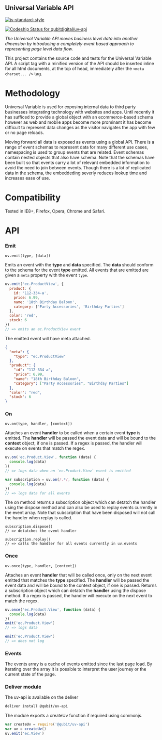 Universal Variable API
----------------------

[![js-standard-style](https://cdn.rawgit.com/feross/standard/master/badge.svg)](https://github.com/feross/standard)

[ ![Codeship Status for qubitdigital/uv-api](https://codeship.com/projects/f8884a40-8ad8-0132-dedc-76c1126cf0b3/status?branch=master)](https://codeship.com/projects/60163)



_The Universal Variable API moves business level data into another dimension by introducing a completely event based approach to representing page level data flow._

This project contains the source code and tests for the Universal Variable API. A script tag with a minified version of the API should be inserted inline for all html documents, at the top of head, immediately after the `<meta charset... />` tag.

Methodology
===========

Universal Variable is used for exposing internal data to third party businesses integrating technology with websites and apps. Until recently it has sufficed to provide a global object with an ecommerce-based schema however as web and mobile apps become more prominant it has become difficult to represent data changes as the visitor navigates the app with few or no page reloads.


Moving forward all data is exposed as events using a global API. There is a range of event schemas to represent data for many different use cases, namespacing is used to group events that are related. Event schemas contain nested objects that also have schema. Note that the schemas have been built so that events carry a lot of relevant embedded information to avoid the need to join between events. Though there is a lot of replicated data in the schema, the embeddeding severly reduces lookup time and increases ease of use.

Compatibility
=============

Tested in IE8+, Firefox, Opera, Chrome and Safari.

API
===

### Emit

`uv.emit(type, [data])`

Emits an event with the __type__ and __data__ specified. The __data__ should conform to the schema for the event __type__ emitted. All events that are emitted are given a `meta` property with the event `type`.

```javascript
uv.emit('ec.ProductView', {
  product: {
    id: '112-334-a',
    price: 6.99,
    name: '18th Birthday Baloon',
    category: ['Party Accessories', 'Birthday Parties']
  },
  color: 'red',
  stock: 6
})
// => emits an ec.ProductView event
```

The emitted event will have meta attached.

```json
{
  "meta": {
    "type": "ec.ProductView"
  },
  "product": {
    "id": "112-334-a",
    "price": 6.99,
    "name": "18th Birthday Baloon",
    "category": ["Party Accessories", "Birthday Parties"]
  },
  "color": "red",
  "stock": 6
}
```


### On

`uv.on(type, handler, [context])`

Attaches an event __handler__ to be called when a certain event __type__ is emitted. The __handler__ will be passed the event data and will be bound to the __context__ object, if one is passed. If a regex is passed, the handler will execute on events that match the regex.

```javascript
uv.on('ec.Product.View', function (data) {
  console.log(data)
})
// => logs data when an `ec.Product.View` event is emitted

var subscription = uv.on(/.*/, function (data) {
  console.log(data)
})
// => logs data for all events
```

The on method returns a subscription object which can detatch the handler using the dispose method and can also be used to replay events currently in the event array. Note that subscription that have been disposed will not call the handler when replay is called.

```
subscription.dispose()
// => detatches the event handler

subscription.replay()
// => calls the handler for all events currently in uv.events
```


### Once

`uv.once(type, handler, [context])`

Attaches an event __handler__ that will be called once, only on the next event emitted that matches the __type__ specified. The __handler__ will be passed the event data and will be bound to the context object, if one is passed. Returns a subscription object which can detatch the __handler__ using the dispose method. If a regex is passed, the handler will execute on the next event to match the regex.


```javascript
uv.once('ec.Product.View', function (data) {
  console.log(data)
})
emit('ec.Product.View')
// => logs data

emit('ec.Product.View')
// => does not log
```

### Events

The events array is a cache of events emitted since the last page load. By iterating over the array it is possible to interpret the user journey or the current state of the page.

### Deliver module

The uv-api is available on the deliver

```bash
deliver install @qubit/uv-api
```

The module exports a createUv function if required using commonjs.

```js
var createUv = require('@qubit/uv-api')
var uv = createUv()
uv.emit('ec.View')
```
